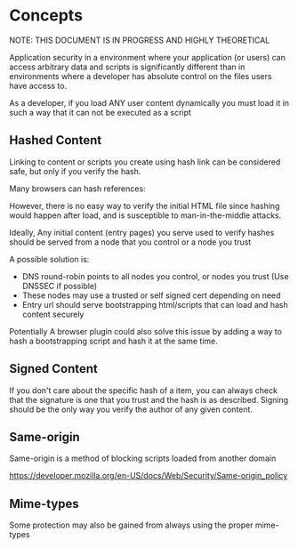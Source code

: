 ﻿# Concepts

NOTE: THIS DOCUMENT IS IN PROGRESS AND HIGHLY THEORETICAL

Application security in a environment where your application (or users) can access arbitrary data and scripts is significantly different than in environments where a developer has absolute control on the files users have access to.

As a developer, if you load ANY user content dynamically you must load it in such a way that it can not be executed as a script

## Hashed Content

Linking to content or scripts you create using hash link can be considered safe, but only if you verify the hash.

Many browsers can hash references:
<script src="somthing.js" integrity="sha384-Tc5IQib027qvyjSMfHjOMaLkfuWVxZxUPnCJA7l2mCWNIpG9mGCD8wGNIcPD7Txa"></script>

However, there is no easy way to verify the initial HTML file since hashing would happen after load, and is susceptible to man-in-the-middle attacks.

Ideally, Any initial content (entry pages) you serve used to verify hashes should be served from a node that you control or a node you trust

A possible solution is:

* DNS round-robin points to all nodes you control, or nodes you trust (Use DNSSEC if possible)
* These nodes may use a trusted or self signed cert depending on need
* Entry url should serve bootstrapping html/scripts that can load and hash content securely

Potentially A browser plugin could also solve this issue by adding a way to hash a bootstrapping script and hash it at the same time.

## Signed Content

If you don't care about the specific hash of a item, you can always check that the signature is one that you trust and the hash is as described. Signing should be the only way you verify the author of any given content.

## Same-origin

Same-origin is a method of blocking scripts loaded from another domain 

https://developer.mozilla.org/en-US/docs/Web/Security/Same-origin_policy

## Mime-types

Some protection may also be gained from always using the proper mime-types